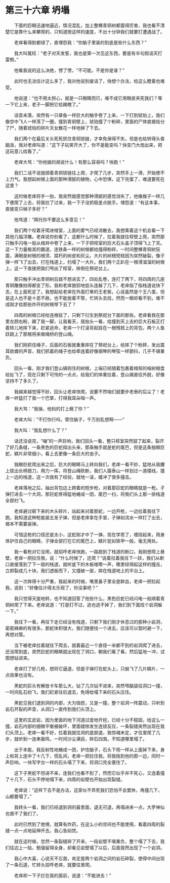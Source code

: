 # 第三十六章 坍塌


　　下面的巨眼迅速地逼近，情况混乱，加上整棵青铜树都震得厉害，我也看不清楚它是靠什么来攀爬的，只知道按这样的速度，不出十分钟我们就要打遭遇战了。

　　老痒看得脸都绿了，直埋怨我：“你脑子里装的到底是些什么东西？”

　　我大叫冤枉：“老子对天发誓，我也是第一次见这东西，要是有半句假话天打雷劈。”

　　他看我说的这么决绝，愣了愣，“不可能，不是你是谁？”

　　此时也无法估计这么多了，我对他说别废话了，快想个办法，给这么瞪着也难受。

　　他说道：“也不用太担心，就是一只眼睛而已，难不成它用眼皮夹死我们？等一下它上来，老子一脚把它给踢瞎了。”

　　话音未落，突然有一只章鱼一样巨大的触手卷了上来，一下打到琥珀上，我们像空中飞人一样荡了一圈，撞到青铜壁上，琥珀撞了个粉碎，里面的尸体直接给分了尸，随着琥珀的碎片天女散花一样地掉了下去。

　　我们两个在最后关头死死抓住青铜锁链，才幸免保得不失，但是也给转得头昏脑涨，我对老痒叫道：“这下子玩笑开大了，你不是能变吗？快变门大炮出来，把这玩意儿给轰了，”

　　老痒大骂：“你他娘的胡说什么！有那么容易吗？快跑！”

　　我们二话不说就顺着青铜锁链往上爬，才爬了几步，突然手上一滑，开始使不上力气。我想起树根上面的那种滑腻的植物，心中恐惧，这下完蛋了，难道要死在这里？

　　这时候老痒将手一抬，我突然就感觉那种滑腻的感觉消失了，他像猴子一样几下便爬了上去，将我拉了过来，我一下子没抓稳差点脱手。埋怨道：“有这本事，直接变只梯子多好？”

　　他骂道：“拜托你不要这么多意见！”

　　我们两个咬着牙爬进棺室，上面的雾气已经消散去，我想乘着这个机会看一下其他几幅浮雕。老痒说你别看了，这都什么时候了，拉着我就往椁壁上爬，突然那只触手闪电一般从棺井中卷了上来，一下子把椁室的巨大石头盖子顶得飞上了天。这一下力量极其的霸道，连铁条一样的树根都给撞得粉碎，一时间整棵青铜树狂震，满眼是树根的根须、腐朽的树皮和灰尘。大片的树根短枝因为突然破裂，像子弹一样飞了出去，打在栈道上，扫塌了一大片。我们两个正趴在一根滑溜溜的树根上，这一下直接把我们甩出了椁室，摔倒在祭祀台上。

　　那只触手冲出青铜树后就不想进去了，四处乱卷，连打了两下，将四周的几座青铜雕像拍得都变了形。我和老痒狼狈地低头连躲了几下，老痒指了指栈道说快下去，在上面死定了。我想起给老痒在外面打晕的王老板，心说虽然是个王八蛋，但是这人也不是十恶不赦，也不能放着不管，忙转头去找，然而一眼却看不到，难不成刚才给那些炸开的树根带下去了？

　　四周的树根已经给连根拔了，只剩下衍生到祭祀台下面的那些。老痒看我在那里左顾右盼，踢了我一脚，让我看天，我抬头一看，给撞到天上去的巨大石板正打着转儿地摔下来，赶紧逃命，老痒一个打滚背起挂在一根残枝上的背包，两个人鱼跃跳上了那根用来做绳桥的登山绳。

　　我们刚抓住绳子，后面的石板就重重摔在了祭祀台上，给摔了个粉碎，发出震耳欲聋的声音，我们抓着的绳子也给牵连着好像钢琴的琴弦一样颤抖，几乎不堪重负。

　　回头一看，刚才我们登山镐钩住的树根，上端已经随着包裹着棺椁的榕树根盘给扯飞了，现在只剩下可怜的一点点，给我们的体重拉着，登山镐直往外脱，好像坚持不了多久了。

　　我越来越觉得不妙，回头让老痒快爬，说要不然咱们就要步老泰的后尘了！老痒一听猛打了我一个巴掌，打得我耳朵嗡一声。

　　我大骂：“我操，他妈的打上瘾了你？”

　　老痒大叫：“不打你行吗，管住脑子，千万别乱想啊——”

　　我大叫：“我乱想什么了？”

　　话还没说完，“嘣”的一声巨响，我们回头一看，整只椁室突然鼓了起来，裂开了好几条缝，一条黑色的巨蛇探出头来，那条触手就是蛇的尾巴，但是这条独眼巨蛇，鳞片非常细小，看上去更像一条巨大的虫子。

　　独眼巨蛇爬出来之后，巨大的眼睛马上转向我们，老痒一看不妙，猛地从我腰上拔出长柄猎刀，用力一挥，将登山绳砍断，我们人猿泰山一样划过一道摆线，撞上一边的栈道，这一次我有了经验，就地一滚，缓冲了很多撞击。

　　老痒落地之后，抽出背包边上跨着的短步枪，对着那巨蛇的眼睛就是一枪。子弹打进去一个大洞，那巨蛇疼得猛地蜷成一团，尾巴一扫，将我们头上那一排栈道全部扫飞。

　　老痒避过砸下来的木头碎片，站起来对着那蛇，一边开枪，一边拉着我往下跑，我知道这种枪能装五发子弹，但是老痒拿在手里，子弹如流水一样打了出去，根本不需要装弹。

　　可惜这枪的口径还是太小，这蛇刚才中了一弹，现在学乖了，缠绕起来，用身体护住自己的眼睛，子弹全部打在它的尾巴上，鳞片犹如铁甲一般，毫无用处。

　　我一看枪对它没用，就招呼老痒快跑，一路跑到了栈道的断口，我刚想爬上悬壁，老痒一把拉住我，说：“什么时候了，还爬？”说着拉着我往下一跃，我们从断口直接落到了下一层的栈道，就听底下的木板喀嚓一声，哪里经得起这样的撞击，立即裂成几十块，我们透板而下，又撞破一层，摔在栈道地上的平台上。

　　这一次摔得十分严重，我起来的时候，嘴里鼻子里全是鲜血，老痒一把拉起我，说到：“好像估计得太乐观了，你没事吧？”

　　我只觉得天旋地转，也不知道回答了他些什么，黑色巨蛇已经闪电一般顺着青铜树爬了下来。老痒说道：“打是打不过，逃也逃不掉了，我们到下面找个岩洞躲一下。”

　　我往下一看，再往下走已经没有栈道，只剩下我们刚才休息过的那种小岩洞，密密麻麻的有很多。那蛇体积很大，我们随便找一个进去，应该可以暂时避一下，再想对策。

　　当下被老痒拉着就往下爬去，就着最近一个直径一米都不到的岩洞爬了进去，还没爬到底，突然巨蛇的眼睛就出现在了洞口，朝我们看了看，然后猛地一冲，试图想钻进来。

　　老痒打了好几枪，想将它逼退，但是子弹打在蛇头上，只崩飞了几片鳞片，一点效果也没有。

　　黑蛇的巨头有解放卡车那么大，钻了几次钻不进来，突然甩脑袋往洞口一撞，一时间乱石纷飞，我们赶紧往后退去，免得给塌下来的石头压住。

　　黑蛇见我们退到洞的内部，大为恼怒，又是一撞，整个岩洞一阵震动，只听到岩石开裂的声音，从洞口一直传到我们头顶上。

　　这里的玄武岩，因为里面的地下河道过度地开挖，已经十分不稳固，给这么一撞，岩石内部的细微平衡被破坏，里面缝隙发生连锁反应，一条裂缝突然出现在我们头顶上。老痒一看不好，拉着我就往洞的底部退，我惊魂未定，才往里爬了几步，就听到一连串轰鸣，一时间沙尘满目，碎石四溅，不知道哪里塌了。

　　出于本能，我反射性地蜷成一团，护住脑子，石头下雨一样从上面掉下来，身上和背上连中了十几下，慌乱间，老痒一把拉住我，将我拖到他的那一边，同时一声巨响，一块写字台一样的石头塌了下来，将洞口完全塞住了。

　　这下子黑蛇不但进不来，连我们也看不到了，然而它似乎并不死心，又连着撞了十几下，石头不停地塌下来，四周的岩壁也开始出现裂缝。

　　老痒说：“这样下去不是办法，这家伙不弄死我们恐怕不会罢休，再撞几下，山都要塌了。”

　　我转头一看，我们已经退到洞的最里面，退无可退，再塌进来一点，大罗神仙也救不了我们了。

　　此时已然到了绝境，就算有炸药，在这么小的空间也不能使用，看着四周的裂缝一点一点地延伸开去，我心急如焚。

　　就在这时候，忽然一条裂缝碎了开来，一段岩壁不堪重负，整个塌了下去，我们往边上一贴，勉强留得全身，却看见岩壁塌了以后，后面竟然出现了一个岩洞。

　　我心中大喜，心说天不忘我，肯定是两个岩洞之间的岩石碎裂，使得中间出现了一条石道，忙转头招呼老痒，就要往里爬。

　　老痒却一下子拦在我的面前，说道：“不能进去！”

